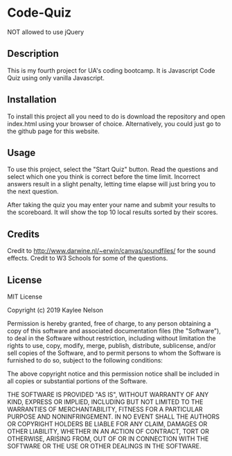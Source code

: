# Code-Quiz
NOT allowed to use jQuery

## Description

This is my fourth project for UA's coding bootcamp. It is Javascript Code Quiz using only vanilla Javascript. 

## Installation

To install this project all you need to do is download the repository and open index.html using your browser of choice. Alternatively, you could just go to the github page for this website.

## Usage

To use this project, select the "Start Quiz" button. Read the questions and select which one you think is correct before the time limit. Incorrect answers result in a slight penalty, letting time elapse will just bring you to the next question.

After taking the quiz you may enter your name and submit your results to the scoreboard. It will show the top 10 local results sorted by their scores. 

## Credits

Credit to http://www.darwine.nl/~erwin/canvas/soundfiles/ for the sound effects.
Credit to W3 Schools for some of the questions.

## License

MIT License

Copyright (c) 2019 Kaylee Nelson

Permission is hereby granted, free of charge, to any person obtaining a copy
of this software and associated documentation files (the "Software"), to deal
in the Software without restriction, including without limitation the rights
to use, copy, modify, merge, publish, distribute, sublicense, and/or sell
copies of the Software, and to permit persons to whom the Software is
furnished to do so, subject to the following conditions:

The above copyright notice and this permission notice shall be included in all
copies or substantial portions of the Software.

THE SOFTWARE IS PROVIDED "AS IS", WITHOUT WARRANTY OF ANY KIND, EXPRESS OR
IMPLIED, INCLUDING BUT NOT LIMITED TO THE WARRANTIES OF MERCHANTABILITY,
FITNESS FOR A PARTICULAR PURPOSE AND NONINFRINGEMENT. IN NO EVENT SHALL THE
AUTHORS OR COPYRIGHT HOLDERS BE LIABLE FOR ANY CLAIM, DAMAGES OR OTHER
LIABILITY, WHETHER IN AN ACTION OF CONTRACT, TORT OR OTHERWISE, ARISING FROM,
OUT OF OR IN CONNECTION WITH THE SOFTWARE OR THE USE OR OTHER DEALINGS IN THE
SOFTWARE.